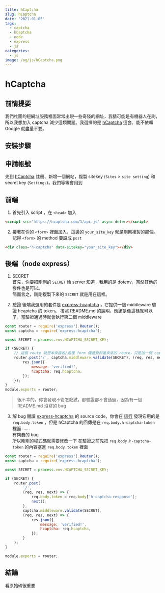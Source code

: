 ```yaml
---
title: hCaptcha
slug: hCaptcha
date: '2021-01-05'
tags:
  - captcha
  - hCaptcha
  - node
  - express
  - js
categories:
  - js
image: /og/js/hCaptcha.png
---
```


# hCaptcha

## 前情提要

我們社團的短網址服務裡面常常出現一些奇怪的網址，我猜可能是有機器人在刷，所以我想加入 captcha 減少這類問題。我選擇的是 [hCaptcha](https://hcaptcha.com/) 這套，能不依賴 Google 就盡量不要。

## 安裝步驟

## 申請帳號

先到 [hCaptcha](https://hcaptcha.com/) 註冊、新增一個網站，複製 sitekey (`Sites` > `site setting`) 和 secret key (`Settings`)，我們等等會用到

## 前端

1. 首先引入 script ，在 `<head>` 加入

```html
<script src="https://hcaptcha.com/1/api.js" async defer></script>
```

2. 接著在你的 `<form>` 裡面加入，這邊的 `your_site_key` 就是剛剛複製的那個。記得 `<form>` 的 method 要設成 `post`

```html
<div class="h-captcha" data-sitekey="your_site_key"></div>
```

## 後端（node express）

1. SECRET  
   首先，你要把剛剛的 `SECRET` 給 server 知道，我用的是 dotenv，當然其他的套件也是可以。  
   簡而言之，剛剛複製下來的 `SECRET` 就是用在這裡。

2. 驗證
   後端我選用的套件是 [express-hcaptcha](https://github.com/vastus/express-hcaptcha) ，它提供一個 middleware 驗證 hcaptcha 的 token。
   按照 README.md 的說明，應該是像這樣就可以了，當驗證通過時就會執行第二個 middleware

```js
const router = require('express').Router();
const captcha = require('express-hcaptcha');

const SECRET = process.env.HCAPTCHA_SECRET_KEY;

if (SECRET) {
	// 這個 route 就是本來接收/處理 form 傳遞資料進來來的 route，只是加一個 captcha.middleware.validate(SECRET)
	router.post('/', captcha.middleware.validate(SECRET), (req, res, next) => {
		res.json({
			message: 'verified!',
			hcaptcha: req.hcaptcha,
		});
	});
}
module.exports = router;
```

> 很不幸的，你會發現不管怎麼試，都驗證都不會通過，因為有一個 README.md 沒寫的 bug

3. 解 bug
   閱讀 [express-hcaptcha](https://github.com/vastus/express-hcaptcha) 的 source code，你會在 [這行](https://github.com/vastus/express-hcaptcha/blob/694265a005cbb15306c9d65623c6a365be79b8fc/index.js#L9) 發現它用的是 `req.body.token` ，但是 hCaptcha 的回傳是在 `req.body.h-captcha-token` 裡面 ......  
   有夠蠢的 bug  
   所以剛剛的程式碼就需要修改一下
   在驗證之前先把 `req.body.h-captcha-token` 的內容塞進 `req.body.token` 裡面

```js
const router = require('express').Router();
const captcha = require('express-hcaptcha');

const SECRET = process.env.HCAPTCHA_SECRET_KEY;

if (SECRET) {
	router.post(
		'/',
		(req, res, next) => {
			req.body.token = req.body['h-captcha-response'];
			next();
		},
		captcha.middleware.validate(SECRET),
		(req, res, next) => {
			res.json({
				message: 'verified!',
				hcaptcha: req.hcaptcha,
			});
		}
	);
}

module.exports = router;
```

## 結論

看原始碼很重要
